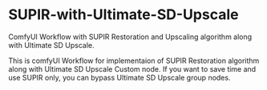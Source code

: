 # SUPIR-with-Ultimate-SD-Upscale
ComfyUI Workflow with SUPIR Restoration and Upscaling algorithm along with Ultimate SD Upscale.

This is comfyUI Workflow for implementaion of SUPIR Restoration algorithm along with Ultimate SD Upscale Custom node.
If you want to save time and use SUPIR only, you can bypass Ultimate SD Upscale group nodes.

